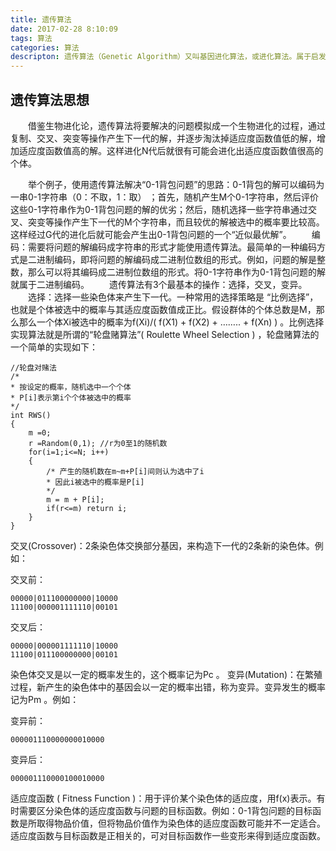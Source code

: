 ```yaml
---
title: 遗传算法
date: 2017-02-28 8:10:09
tags: 算法
categories: 算法 
descripton: 遗传算法（Genetic Algorithm）又叫基因进化算法，或进化算法。属于启发式搜索算法一种，这个算法比较有趣，并且弄明白后很简单，写个100-200行代码就可以实现。在某些场合下简单有效。
---
```


## 遗传算法思想 
　　借鉴生物进化论，遗传算法将要解决的问题模拟成一个生物进化的过程，通过复制、交叉、突变等操作产生下一代的解，并逐步淘汰掉适应度函数值低的解，增加适应度函数值高的解。这样进化N代后就很有可能会进化出适应度函数值很高的个体。

　　举个例子，使用遗传算法解决“0-1背包问题”的思路：0-1背包的解可以编码为一串0-1字符串（0：不取，1：取） ；首先，随机产生M个0-1字符串，然后评价这些0-1字符串作为0-1背包问题的解的优劣；然后，随机选择一些字符串通过交叉、突变等操作产生下一代的M个字符串，而且较优的解被选中的概率要比较高。这样经过G代的进化后就可能会产生出0-1背包问题的一个“近似最优解”。
　　编码：需要将问题的解编码成字符串的形式才能使用遗传算法。最简单的一种编码方式是二进制编码，即将问题的解编码成二进制位数组的形式。例如，问题的解是整数，那么可以将其编码成二进制位数组的形式。将0-1字符串作为0-1背包问题的解就属于二进制编码。
　　遗传算法有3个最基本的操作：选择，交叉，变异。
　　选择：选择一些染色体来产生下一代。一种常用的选择策略是 “比例选择”，也就是个体被选中的概率与其适应度函数值成正比。假设群体的个体总数是M，那么那么一个体Xi被选中的概率为f(Xi)/( f(X1) + f(X2) + …….. + f(Xn) ) 。比例选择实现算法就是所谓的“轮盘赌算法”( Roulette Wheel Selection ) ，轮盘赌算法的一个简单的实现如下：
```c/c++
//轮盘对赌法
/*
* 按设定的概率，随机选中一个个体
* P[i]表示第i个个体被选中的概率
*/
int RWS()
{
    m =0;
    r =Random(0,1); //r为0至1的随机数
    for(i=1;i<=N; i++)
    {
        /* 产生的随机数在m~m+P[i]间则认为选中了i
        * 因此i被选中的概率是P[i]
        */
        m = m + P[i];
        if(r<=m) return i;
    }
}
```
交叉(Crossover)：2条染色体交换部分基因，来构造下一代的2条新的染色体。例如：

交叉前：
```
00000|011100000000|10000
11100|000001111110|00101
```
交叉后：
```
00000|000001111110|10000
11100|011100000000|00101
```
染色体交叉是以一定的概率发生的，这个概率记为Pc 。
变异(Mutation)：在繁殖过程，新产生的染色体中的基因会以一定的概率出错，称为变异。变异发生的概率记为Pm 。例如：

变异前：
```
000001110000000010000
```
变异后：
```
000001110000100010000
```
适应度函数 ( Fitness Function )：用于评价某个染色体的适应度，用f(x)表示。有时需要区分染色体的适应度函数与问题的目标函数。例如：0-1背包问题的目标函数是所取得物品价值，但将物品价值作为染色体的适应度函数可能并不一定适合。适应度函数与目标函数是正相关的，可对目标函数作一些变形来得到适应度函数。





